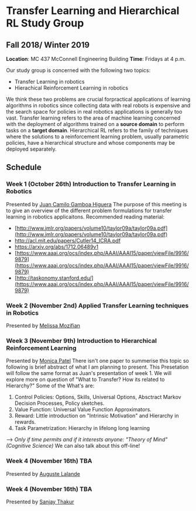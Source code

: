 # Transfer Learning and Hierarchical RL Study Group
## Fall 2018/ Winter 2019

 **Location**: MC 437 McConnell Engineering Building 
**Time**: Fridays at 4 p.m.

Our study group is concerned with the following two topics:
- Transfer Learning in robotics
- Hierachical Reinforcement Learning in robotics

We think these two problems are crucial forpractical applications of learning algorithms in robotics since collecting data with real robots is expensive and the search space for policies in real robotics applications is generally too vast. Transfer learning refers to the area of machine learning concerned with the deployment of algorithms trained on a __source domain__ to perform tasks on a __target domain__. Hierarchical RL refers to the family of techniques where the solutions to a reinforcement learning problem, usually parametric policies, have a hierarchical structure and whose components may be deployed separately.

## Schedule
### Week 1 (October 26th) Introduction to Transfer Learning in Robotics
Presented by [Juan Camilo Gamboa Higuera](https://github.com/juancamilog)
The purpose of this meeting is to give an overview of the different problem formulations for transfer learning in robotics applicaitons.
Recommended reading material:

 - [http://www.jmlr.org/papers/volume10/taylor09a/taylor09a.pdf](http://www.jmlr.org/papers/volume10/taylor09a/taylor09a.pdf)
 - http://acl.mit.edu/papers/Cutler14_ICRA.pdf
 - https://arxiv.org/abs/1712.06489v1
 - [https://www.aaai.org/ocs/index.php/AAAI/AAAI15/paper/viewFile/9916/9879](https://www.aaai.org/ocs/index.php/AAAI/AAAI15/paper/viewFile/9916/9879)
 - [http://taskonomy.stanford.edu/](https://www.aaai.org/ocs/index.php/AAAI/AAAI15/paper/viewFile/9916/9879)

### Week 2 (November 2nd) Applied Transfer Learning techniques in Robotics
Presented by [Melissa Mozifian](https://github.com/melfm)

### Week 3 (November 9th) Introduction to Hierarchical Reinforcement Learning
Presented by [Monica Patel](https://github.com/monicaMRL)
There isn't one paper to summerise this topic so following is brief abstract of what I am planning to present.
This Presetation will follow the same format as Juan's presentation of week 1. We will explore more on question of "What to Transfer? How its related to Hierarchy?" Some of the What's are:
1) Control Policies: Options, Skills, Universal Options, Absctract Markov Decision Processes, Policy sketches.
2) Value Function: Universal Value Function Approximators.
3) Reward: Little introduction on "Intrinsic Motivation" and Hierarchy in rewards.
4) Task Parametrization: Hierarchy in lifelong long learning 

--> *Only if time permits and if it interests anyone: "Theory of Mind" (Cognitive Science)* We can also talk about this off-line!
### Week 4 (November 16th) TBA
Presented by [Auguste Lalande](https://github.com/augustelalande)

### Week 4 (November 16th) TBA
Presented by [Sanjay Thakur](https://github.com/sanjaythakur)
